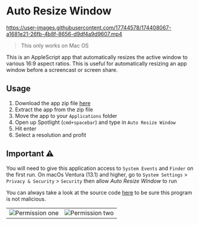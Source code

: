 # Auto Resize Window

https://user-images.githubusercontent.com/17744578/174408067-a1681e21-26fb-4b8f-8656-d9df4a9d9607.mp4

> This only works on Mac OS

This is an AppleScript app that automatically resizes the active window to various 16:9 aspect ratios. This is useful for automatically resizing an app window before a screencast or screen share.

## Usage
1. Download the app zip file [here](https://github.com/megaconfidence/auto-resize-window/raw/main/downloads/Auto%20Resize%20Window.zip)
1. Extract the app from the zip file
1. Move the app to your `Applications` folder
1. Open up Spotlight (`cmd+spacebar`) and type in `Auto Resize Window`
1. Hit enter
1. Select a resolution and profit

## Important ⚠️
You will need to give this application access to `System Events` and `Finder` on the first run. On macOs Ventura (13.1) and higher, go to `System Settings` > `Privacy & Security` > `Security` then allow *Auto Resize Window* to run

You can always take a look at the source code [here](src/scrpt.scpt) to be sure this program is not malicious.

| | |
|:-------------------------:|:-------------------------:|
|![Permission one](src/images/System%20Events.png)|![Permission two](src/images/Finder.png)|
